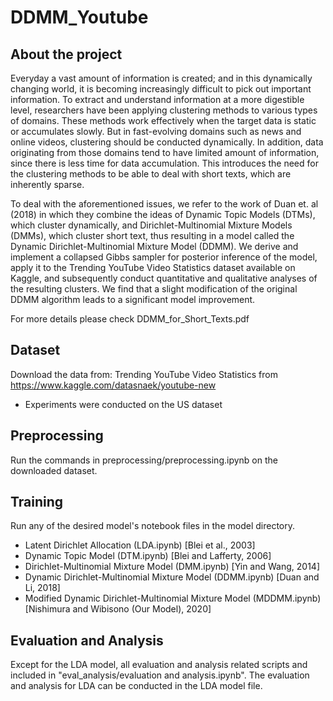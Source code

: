 # DDMM_Youtube

## About the project
Everyday a vast amount of information is created; and in this dynamically changing world, it is becoming increasingly difficult to pick out important information. To extract and understand information at a more digestible level, researchers have been applying clustering methods to various types of domains. These methods work effectively when the target data is static or accumulates slowly. But in fast-evolving domains such as news and online videos, clustering should be conducted dynamically. In addition, data originating from those domains tend to have limited amount of information, since there is less time for data accumulation. This introduces the need for the clustering methods to be able to deal with short texts, which are inherently sparse.

To deal with the aforementioned issues, we refer to the work of Duan et. al (2018) in which they combine the ideas of Dynamic Topic Models (DTMs), which cluster dynamically, and Dirichlet-Multinomial Mixture Models (DMMs), which cluster short text, thus resulting in a model called the Dynamic Dirichlet-Multinomial Mixture Model (DDMM). We derive and implement a collapsed Gibbs sampler for posterior inference of the model, apply it to the Trending YouTube Video Statistics dataset available on Kaggle, and subsequently conduct quantitative and qualitative analyses of the resulting clusters. We find that a slight modification of the original DDMM algorithm leads to a significant model improvement.

For more details please check DDMM_for_Short_Texts.pdf

## Dataset
Download the data from: Trending YouTube Video Statistics from https://www.kaggle.com/datasnaek/youtube-new
- Experiments were conducted on the US dataset

## Preprocessing
Run the commands in preprocessing/preprocessing.ipynb on the downloaded dataset.

## Training
Run any of the desired model's notebook files in the model directory.
- Latent Dirichlet Allocation (LDA.ipynb) \[Blei et al., 2003\]
- Dynamic Topic Model (DTM.ipynb) \[Blei and Lafferty, 2006\]
- Dirichlet-Multinomial Mixture Model (DMM.ipynb) \[Yin and Wang, 2014\]
- Dynamic Dirichlet-Multinomial Mixture Model (DDMM.ipynb) \[Duan and Li, 2018\]
- Modified Dynamic Dirichlet-Multinomial Mixture Model (MDDMM.ipynb) \[Nishimura and Wibisono (Our Model), 2020\]

## Evaluation and Analysis
Except for the LDA model, all evaluation and analysis related scripts and included in "eval_analysis/evaluation and analysis.ipynb".
The evaluation and analysis for LDA can be conducted in the LDA model file.
